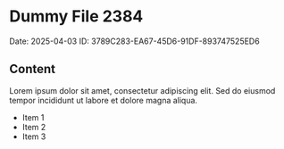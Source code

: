 # Dummy File 2384

Date: 2025-04-03
ID: 3789C283-EA67-45D6-91DF-893747525ED6

## Content

Lorem ipsum dolor sit amet, consectetur adipiscing elit.
Sed do eiusmod tempor incididunt ut labore et dolore magna aliqua.

* Item 1
* Item 2
* Item 3

